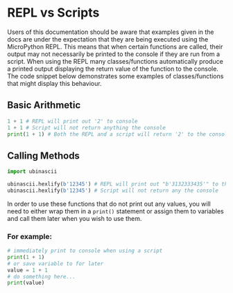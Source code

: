 # REPL vs Scripts

Users of this documentation should be aware that examples given in the docs are under the expectation that they are being executed using the MicroPython REPL. This means that when certain functions are called, their output may not necessarily be printed to the console if they are run from a script. When using the REPL many classes/functions automatically produce a printed output displaying the return value of the function to the console. The code snippet below demonstrates some examples of classes/functions that might display this behaviour.

## Basic Arithmetic

```python
1 + 1 # REPL will print out '2' to console
1 + 1 # Script will not return anything the console
print(1 + 1) # Both the REPL and a script will return '2' to the console
```

## Calling Methods

```python
import ubinascii

ubinascii.hexlify(b'12345') # REPL will print out "b'3132333435'" to the console
ubinascii.hexlify(b'12345') # Script will not return any the console
```

In order to use these functions that do not print out any values, you will need to either wrap them in a `print()` statement or assign them to variables and call them later when you wish to use them.

### For example:

```python
# immediately print to console when using a script
print(1 + 1)
# or save variable to for later
value = 1 + 1
# do something here...
print(value)
```

